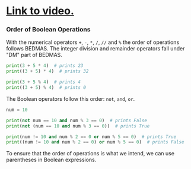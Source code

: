 # [Link to video.](https://www.youtube.com/watch?v=J236UfeXH8o&list=PLVD25niNi0Bkf2psAf7PzB1SV068XyNPo&index=17)

### Order of Boolean Operations

With the numerical operators `+`, `-`, `*`,  `/`, `//` and `%` the order of operations follows BEDMAS. The integer division and remainder operators fall under "DM" part of BEDMAS.

```python
print(3 + 5 * 4)  # prints 23
print((3 + 5) * 4)  # prints 32

print(3 + 5 % 4)  # prints 4
print((3 + 5) % 4)  # prints 0
```

The Boolean operators follow this order: `not`, `and`, `or`. 

```python
num = 10

print(not num == 10 and num % 3 == 0)  # prints False
print(not (num == 10 and num % 3 == 0))  # prints True

print(num != 10 and num % 2 == 0 or num % 5 == 0)  # prints True
print((num != 10 and num % 2 == 0) or num % 5 == 0)  # prints False
```

To ensure that the order of operations is what we intend, we can use parentheses in Boolean expressions.
